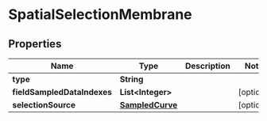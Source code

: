 

# SpatialSelectionMembrane


## Properties

| Name | Type | Description | Notes |
|------------ | ------------- | ------------- | -------------|
|**type** | **String** |  |  |
|**fieldSampledDataIndexes** | **List&lt;Integer&gt;** |  |  [optional] |
|**selectionSource** | [**SampledCurve**](SampledCurve.md) |  |  [optional] |



